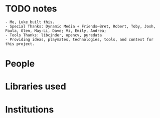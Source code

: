 # TODO notes

    - Me, Luke built this.
    - Special Thanks: Dynamic Media + Friends—Bret, Robert, Toby, Josh, Paula, Glen, May-Li, Dave; Vi, Emily, Andrea; 
    - Tools Thanks: libcinder, opencv, puredata
    - Providing ideas, playmates, technologies, tools, and context for this project.

# People

# Libraries used

# Institutions